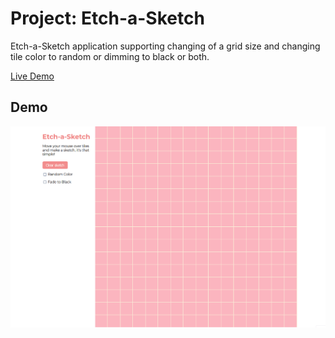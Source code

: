 # Project: Etch-a-Sketch

Etch-a-Sketch application supporting changing of a grid size and changing tile color to random or dimming to black or both.

[Live Demo](https://fbiernat.github.io/odin-project/foundations/06-javascript/00-PROJECT-etch-a-sketch/index.html)

## Demo

![Demo](img/demo.gif)